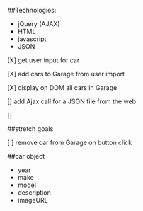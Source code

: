 ##Technologies:
* jQuery (AJAX)
* HTML
* javascript
* JSON

[X] get user input for car

[X] add cars to Garage from user import

[X] display on DOM all cars in Garage

[] add Ajax call for a JSON file from the web

[]


##stretch goals

[ ] remove car from Garage on button click

##car object

* year
* make
* model
* description
* imageURL
